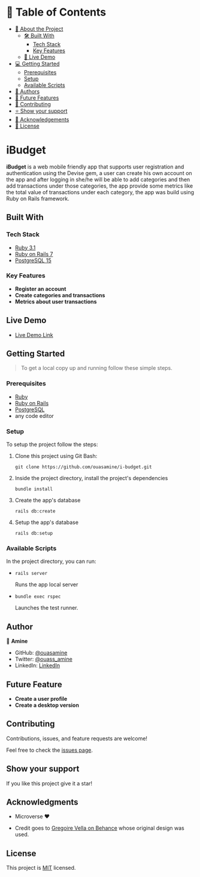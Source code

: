 # 📗 Table of Contents

- [📖 About the Project](#[project])
  - [🛠 Built With](#built-with)
    - [Tech Stack](#tech-stack)
    - [Key Features](#key-features)
  - [🚀 Live Demo](#live-demo)
- [💻 Getting Started](#getting-started)
  - [Prerequisites](#prerequisites)
  - [Setup](#setup)
  - [Available Scripts](#available-scripts)
- [👥 Authors](#author)
- [🔭 Future Features](#future-features)
- [🤝 Contributing](#contributing)
- [⭐️ Show your support](#support)
- [🙏 Acknowledgements](#acknowledgments)
- [📝 License](#license)


# iBudget


**iBudget** is a web mobile friendly app that supports user registration and authentication using the Devise gem, a user can create his own account on the app and after logging in she/he will be able to add categories and then add transactions under those categories, the app provide some metrics like the total value of transactions under each category, the app was build using Ruby on Rails framework.

## Built With

### Tech Stack 

<ul>
  <li><a href="https://www.ruby-lang.org/en/news/2022/11/24/ruby-3-1-3-released/">Ruby 3.1</a></li>
  <li><a href="https://rubyonrails.org/">Ruby on Rails 7</a></li>
  <li><a href="https://www.postgresql.org/">PostgreSQL 15</a></li>
</ul>

### Key Features

- **Register an account**
- **Create categories and transactions**
- **Metrics about user transactions**

## Live Demo 

- [Live Demo Link](https://ibudget.onrender.com/groups/new)

## Getting Started 

> To get a local copy up and running follow these simple steps.

### Prerequisites

  - <a href="https://www.ruby-lang.org/en/news/2022/11/24/ruby-3-1-3-released/">Ruby</a>
  - <a href="https://rubyonrails.org/">Ruby on Rails</a>
  - <a href="https://www.postgresql.org/">PostgreSQL</a>
  - any code editor

### Setup

To setup the project follow the steps:

1. Clone this project using Git Bash: 
    ``` 
    git clone https://github.com/ouasamine/i-budget.git
    ```
  
2. Inside the project directory, install the project's dependencies
    ```
    bundle install
    ``` 

3. Create the app's database
    ```
    rails db:create
    ``` 

4. Setup the app's database
    ```
    rails db:setup
    ``` 


### Available Scripts

In the project directory, you can run:

- ```
  rails server
  ```
  Runs the app local server

- ```
  bundle exec rspec
  ```
  Launches the test runner.

## Author

👤 **Amine**

- GitHub: [@ouasamine](https://github.com/ouasamine)
- Twitter: [@ouass_amine](https://twitter.com/ouass_amine)
- LinkedIn: [LinkedIn](https://www.linkedin.com/in/amine-ouassef)

## Future Feature

- **Create a user profile**
- **Create a desktop version**

## Contributing 

Contributions, issues, and feature requests are welcome!

Feel free to check the [issues page](../../issues/).

## Show your support <a name="support"></a>

If you like this project give it a star!

## Acknowledgments 

- Microverse ❤️ 

- Credit goes to [Gregoire Vella on Behance](https://www.behance.net/gregoirevella) whose original design was used.

## License 

This project is [MIT](./LICENSE) licensed.
